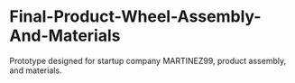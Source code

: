 # Final-Product-Wheel-Assembly-And-Materials
Prototype designed for startup company MARTINEZ99, product assembly, and materials.
